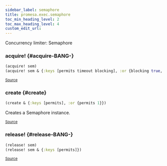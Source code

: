```yaml
---
sidebar_label: semaphore
title: promesa.exec.semaphore
toc_min_heading_level: 2
toc_max_heading_level: 4
custom_edit_url:
---
```


Concurrency limiter: Semaphore




### acquire\! {#acquire-BANG-}
``` clojure
(acquire! sem)
(acquire! sem & {:keys [permits timeout blocking], :or {blocking true, permits 1}})
```

<p><sub><a href="https://github.com/funcool/promesa/blob/master/src/promesa/exec/semaphore.clj#L37-L44">Source</a></sub></p>

### create {#create}
``` clojure
(create & {:keys [permits], :or {permits 1}})
```


Creates a Semaphore instance.
<p><sub><a href="https://github.com/funcool/promesa/blob/master/src/promesa/exec/semaphore.clj#L51-L55">Source</a></sub></p>

### release\! {#release-BANG-}
``` clojure
(release! sem)
(release! sem & {:keys [permits]})
```

<p><sub><a href="https://github.com/funcool/promesa/blob/master/src/promesa/exec/semaphore.clj#L46-L49">Source</a></sub></p>
